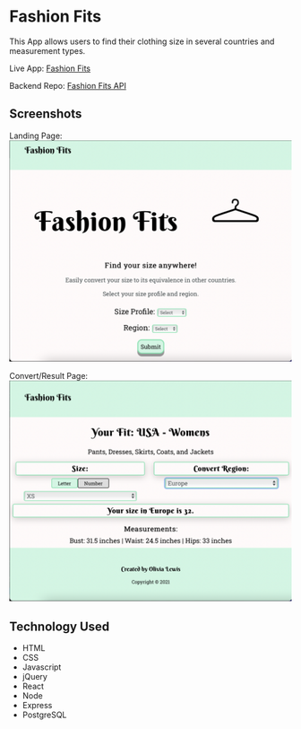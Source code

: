 # Fashion Fits

This App allows users to find their clothing size in several countries and measurement types.

Live App: [Fashion Fits](https://fashion-fits.vercel.app/)

Backend Repo: [Fashion Fits API](https://github.com/ollythedeveloper/fashion-fits-api)

## Screenshots

Landing Page:
![landingPage](images/FF_Landing.png)

Convert/Result Page:
![convertResultPage](images/FF_Convert-Result.png)

## Technology Used

* HTML
* CSS
* Javascript
* jQuery
* React
* Node
* Express
* PostgreSQL
